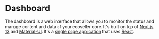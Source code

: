 # Dashboard

The dashboard is a web interface that allows you to monitor the status and manage content and data of your ecoseller core. It's built on top of [Next.js 13](https://nextjs.org/) and [Material-UI](https://material-ui.com/). It's a [single page application](https://en.wikipedia.org/wiki/Single-page_application) that uses [React](https://reactjs.org/).

